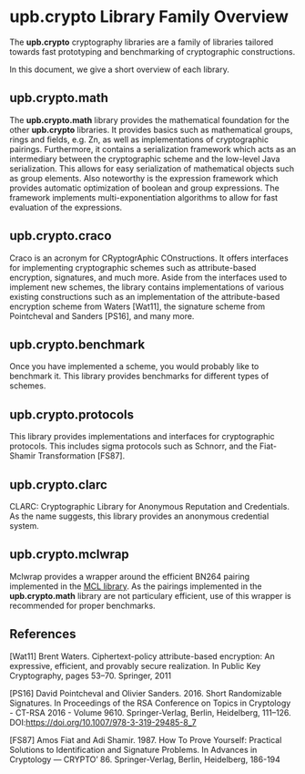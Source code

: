 # **upb.crypto** Library Family Overview

The **upb.crypto** cryptography libraries are a family of libraries tailored towards fast prototyping and benchmarking of cryptographic constructions.

In this document, we give a short overview of each library.

## **upb.crypto.math**

The **upb.crypto.math** library provides the mathematical foundation for the other **upb.crypto** libraries.
It provides basics such as mathematical groups, rings and fields, e.g. Zn, as well as implementations of cryptographic pairings.
Furthermore, it contains a serialization framework which acts as an intermediary between the cryptographic scheme and the low-level Java serialization. 
This allows for easy serialization of mathematical objects such as group elements.
Also noteworthy is the expression framework which provides automatic optimization of boolean and group expressions.
The framework implements multi-exponentiation algorithms to allow for fast evaluation of the expressions.

## **upb.crypto.craco**

Craco is an acronym for CRyptogrAphic COnstructions. 
It offers interfaces for implementing cryptographic schemes such as attribute-based encryption, signatures, and much more.
Aside from the interfaces used to implement new schemes, the library contains implementations of various existing constructions such as an implementation of the attribute-based encryption scheme from Waters [Wat11], the signature scheme from Pointcheval and Sanders [PS16], and many more.

## **upb.crypto.benchmark**

Once you have implemented a scheme, you would probably like to benchmark it. This library provides benchmarks for
different types of schemes.

## **upb.crypto.protocols**

This library provides implementations and interfaces for cryptographic protocols.
This includes sigma protocols such as Schnorr, and the Fiat-Shamir Transformation [FS87].

## **upb.crypto.clarc**

CLARC: Cryptographic Library for Anonymous Reputation and Credentials.
As the name suggests, this library provides an anonymous credential system.

## **upb.crypto.mclwrap**

Mclwrap provides a wrapper around the efficient BN264 pairing implemented in the [MCL library](https://github.com/herumi/mcl). As the pairings implemented in the **upb.crypto.math** library are not particulary efficient, use of this wrapper is recommended for proper benchmarks.

## References

[Wat11] Brent Waters. Ciphertext-policy attribute-based encryption: An
 expressive, efficient, and provably secure realization. In Public Key
 Cryptography, pages 53–70. Springer, 2011

[PS16] David Pointcheval and Olivier Sanders. 2016. Short Randomizable Signatures. In Proceedings of the RSA Conference on Topics in Cryptology - CT-RSA 2016 - Volume 9610. Springer-Verlag, Berlin, Heidelberg, 111–126. DOI:https://doi.org/10.1007/978-3-319-29485-8_7

[FS87] Amos Fiat and Adi Shamir. 1987. How To Prove Yourself: Practical Solutions to Identification and Signature Problems. In Advances in Cryptology — CRYPTO’ 86. Springer-Verlag, Berlin, Heidelberg, 186-194